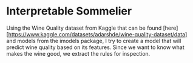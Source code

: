 # Interpretable Sommelier
Using the Wine Quality dataset from Kaggle that can be found [here][https://www.kaggle.com/datasets/adarshde/wine-quality-dataset/data] and models from the imodels package, I try to create a model that will predict wine quality based on its features. Since we want to know what makes the wine good, we extract the rules for inspection.
